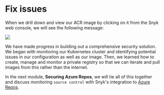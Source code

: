 # Fix issues

When we drill down and view our ACR image by clicking on it from the Snyk web console, we will see the following message:

![](https://partner-workshop-assets.s3.us-east-2.amazonaws.com/snyk\_scan\_06.png)

We have made progress in building out a comprehensive security solution. We began with monitoring our Kubernetes cluster and identifying potential issues in our configuration as well as our image. Then, we learned how to create, manage and monitor a private registry so that we can iterate and pull images from this rather than the internet.

In the next module, **Securing Azure Repos**, we will tie all of this together and discuss monitoring `source control` with Snyk's integration to [Azure Repos](https://azure.microsoft.com/en-us/services/devops/repos/).

